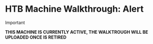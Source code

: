 # HTB Machine Walkthrough: Alert

> [!IMPORTANT]  
> **THIS MACHINE IS CURRENTLY ACTIVE, THE WALKTROUGH WILL BE UPLOADED ONCE IS RETIRED**